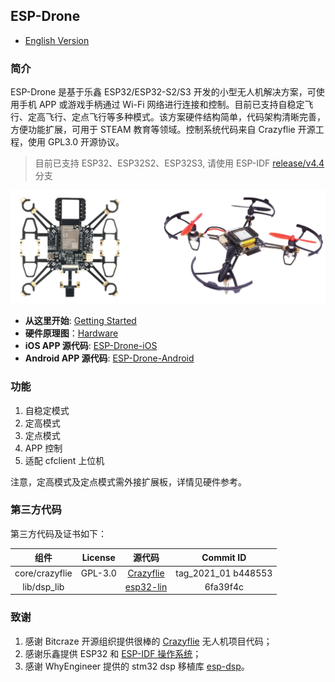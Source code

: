 ﻿
## ESP-Drone

* [English Version](./README.md)

### 简介

ESP-Drone 是基于乐鑫 ESP32/ESP32-S2/S3 开发的小型无人机解决方案，可使用手机 APP 或游戏手柄通过 Wi-Fi 网络进行连接和控制。目前已支持自稳定飞行、定高飞行、定点飞行等多种模式。该方案硬件结构简单，代码架构清晰完善，方便功能扩展，可用于 STEAM 教育等领域。控制系统代码来自 Crazyflie 开源工程，使用 GPL3.0 开源协议。

> 目前已支持 ESP32、ESP32S2、ESP32S3, 请使用 ESP-IDF [release/v4.4](https://docs.espressif.com/projects/esp-idf/en/release-v4.4/esp32s2/get-started/index.html) 分支

![ESP-Drone](./docs/_static/espdrone_s2_v1_2_2.png)

* **从这里开始**: [Getting Started](https://docs.espressif.com/projects/espressif-esp-drone/zh_CN/latest/gettingstarted.html)
* **硬件原理图**：[Hardware](https://docs.espressif.com/projects/espressif-esp-drone/zh_CN/latest/_static/ESP32_S2_Drone_V1_2/SCH_Mainboard_ESP32_S2_Drone_V1_2.pdf)
* **iOS APP 源代码**: [ESP-Drone-iOS](https://github.com/EspressifApps/ESP-Drone-iOS)
* **Android APP 源代码**: [ESP-Drone-Android](https://github.com/EspressifApps/ESP-Drone-Android)

### 功能

1. 自稳定模式
2. 定高模式
3. 定点模式
4. APP 控制
5. 适配 cfclient 上位机 

注意，定高模式及定点模式需外接扩展板，详情见硬件参考。

### 第三方代码

第三方代码及证书如下：

| 组件 | License | 源代码 |Commit ID |
| :---:  | :---: | :---: |:---: |
| core/crazyflie | GPL-3.0 |[Crazyflie](https://github.com/bitcraze/crazyflie-firmware) |tag_2021_01 b448553|
| lib/dsp_lib |  | [esp32-lin](https://github.com/whyengineer/esp32-lin/tree/master/components/dsp_lib) |6fa39f4c|

### 致谢

1. 感谢 Bitcraze 开源组织提供很棒的 [Crazyflie](https://www.bitcraze.io/%20) 无人机项目代码；
2. 感谢乐鑫提供 ESP32 和 [ESP-IDF 操作系统](https://docs.espressif.com/projects/esp-idf/en/latest/esp32s2/get-started/index.html)；
3. 感谢 WhyEngineer 提供的 stm32 dsp 移植库 [esp-dsp](https://github.com/whyengineer/esp32-lin/tree/master/components/dsp_lib)。

